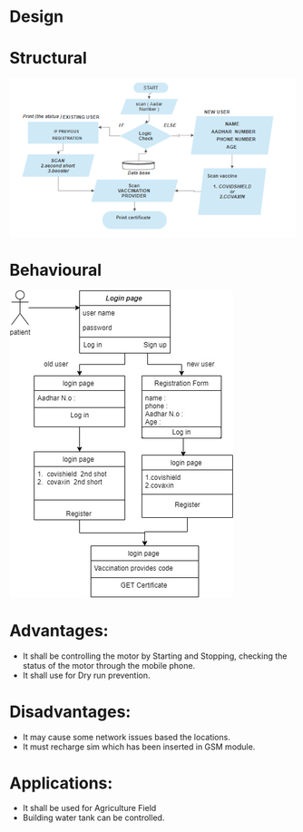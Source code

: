 # Design
  # Structural
   ![1_structure diagram](https://github.com/rajprasanth27k/M1_COWIN-PORTAL_UTI/blob/96a81d566a3f85af9a474fac946a9ad571b06c1d/2_Architecture/1_structure%20diagram.png)
  
  # Behavioural
   ![2_behavioral diagram](https://github.com/rajprasanth27k/M1_COWIN-PORTAL_UTI/blob/96a81d566a3f85af9a474fac946a9ad571b06c1d/2_Architecture/2_behavioral%20diagram.jpg)

# Advantages:
  * It shall be controlling the motor by Starting and Stopping, checking the status of the motor through the mobile phone.
  *	It shall use for Dry run prevention. 
# Disadvantages:
*	It may cause some network issues based the locations.
* It must recharge sim which has been inserted in GSM module. 
# Applications:
* It shall be used for Agriculture Field
* Building water tank can be controlled. 


